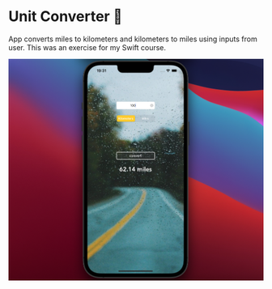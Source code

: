 # Unit Converter 🧮
App converts miles to kilometers and kilometers to miles using inputs from user. This was an exercise for my Swift course.

<img align="center" alt="Screenshot" src="./screenshot.png" style="padding-right:10px;" />
